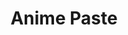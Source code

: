 ---
layout: home
sidebar: false

title: Anime Paste
titleTemplate: Paste your favourite anime online

hero:
  name: Anime Paste
  text: Paste your favourite anime online
  tagline: 你所热爱的就是你的动画
  image:
    src: /favicon.svg
    alt: AnimePaste
  actions:
    - theme: brand
      text: 开始
      link: /deploy/
    - theme: alt
      text: 试一试
      link: https://anime.xlorpaste.cn
    - theme: alt
      text: GitHub
      link: https://github.com/XLorPaste/AnimePaste

features:
  - title: 自动化
    details: 自动抓取 / 下载 / 上传动画资源
  - title: 无服务器架构
    details: 你无需购买服务器来部署
  - title: 离线应用
    details: 应用将自动缓存必要数据以便离线浏览
---
